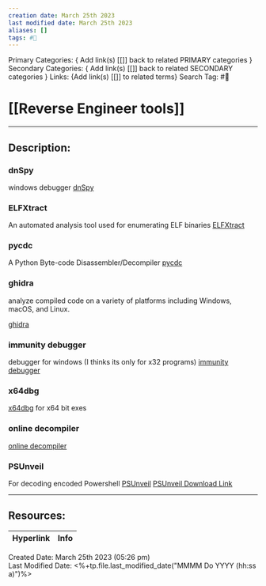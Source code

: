```yaml
---
creation date: March 25th 2023
last modified date: March 25th 2023
aliases: []
tags: #📕
---
```


Primary Categories: { Add link(s) [[]] back to related PRIMARY categories }
Secondary Categories:  { Add link(s) [[]] back to related SECONDARY categories }
Links: {Add link(s) [[]] to related terms}
Search Tag: #📕  

# [[Reverse Engineer tools]]  
___

## Description:  

### dnSpy
windows debugger
[dnSpy](https://github.com/dnSpy/dnSpy)

### ELFXtract
An automated analysis tool used for enumerating ELF binaries
[ELFXtract](https://github.com/AidenPearce369/elfxtract)

### pycdc
A Python Byte-code Disassembler/Decompiler
[pycdc](https://github.com/zrax/pycdc)

### ghidra
analyze compiled code on a variety of platforms including Windows, macOS, and Linux.

[ghidra](https://github.com/NationalSecurityAgency/ghidra)

### immunity debugger
debugger for windows (I thinks its only for x32 programs)
[immunity debugger](https://www.immunityinc.com/products/debugger/)
### x64dbg

[x64dbg](https://x64dbg.com/) for x64 bit exes

### online decompiler
[online decompiler](https://dogbolt.org/)

### PSUnveil
For decoding encoded Powershell
[PSUnveil](https://www.kahusecurity.com/posts/introducing_psunveil.html)
[PSUnveil Download Link](https://www.kahusecurity.com/tools/PSUnveil_v0.3.7z)



___

## Resources:

| Hyperlink | Info |
| --------- | ---- |


Created Date: March 25th 2023 (05:26 pm)  
Last Modified Date: <%+tp.file.last_modified_date("MMMM Do YYYY (hh:ss a)")%>
